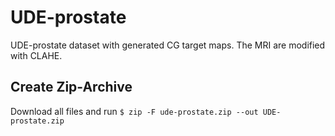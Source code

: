 # UDE-prostate
UDE-prostate dataset with generated CG target maps. The MRI are modified with CLAHE.

## Create Zip-Archive

Download all files and run ```$ zip -F ude-prostate.zip --out UDE-prostate.zip```
